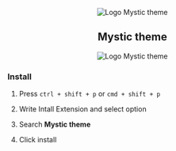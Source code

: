 <p align="center">
    <img alt="Logo Mystic theme" src="https://user-images.githubusercontent.com/53228013/120893528-2ba22d80-c5ea-11eb-9edf-5522d35f51a9.png" />
</p>

<h2 align="center">
  Mystic theme
</h2> 

<p  align="center">
  <img alt="Logo Mystic theme" src="https://user-images.githubusercontent.com/53228013/120893596-7ae85e00-c5ea-11eb-82bf-9eecc135217b.PNG" />
</p>

### Install

1. Press ```ctrl + shift + p``` or ```cmd + shift + p```

2. Write Intall Extension and select option

3. Search **Mystic theme**

4. Click install